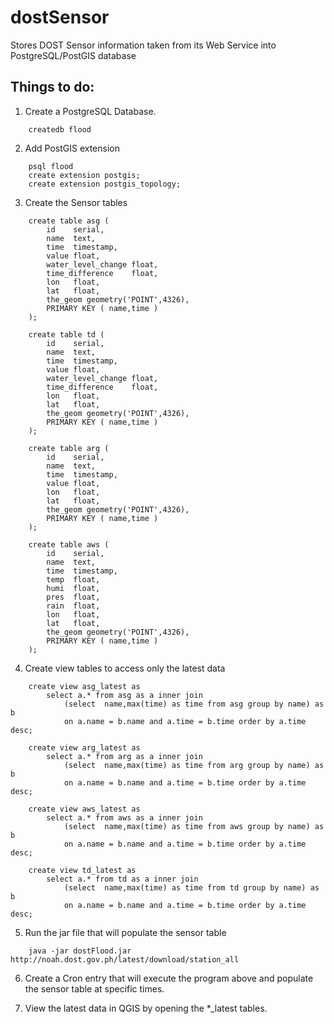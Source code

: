 dostSensor
==========
Stores DOST Sensor information taken from its Web Service into 
PostgreSQL/PostGIS database


Things to do:
-------------

1. Create a PostgreSQL Database.

```
    createdb flood
```

2. Add PostGIS extension

``` 
    psql flood
    create extension postgis;
    create extension postgis_topology;
```    

3. Create the Sensor tables

```
    create table asg (
        id    serial,
        name  text,
        time  timestamp,
        value float,
        water_level_change float,
        time_difference    float,
        lon   float,
        lat   float,
        the_geom geometry('POINT',4326),
        PRIMARY KEY ( name,time )
    );
```

```
    create table td (
        id    serial,
        name  text,
        time  timestamp,
        value float,
        water_level_change float,
        time_difference    float,
        lon   float,
        lat   float,
        the_geom geometry('POINT',4326),
        PRIMARY KEY ( name,time )
    );
```

```
    create table arg (
        id    serial,
        name  text,
        time  timestamp,
        value float,
        lon   float,
        lat   float,
        the_geom geometry('POINT',4326),
        PRIMARY KEY ( name,time )
    );
```

```
    create table aws (
        id    serial,
        name  text,
        time  timestamp,
        temp  float,
        humi  float,
        pres  float,
        rain  float,
        lon   float,
        lat   float,
        the_geom geometry('POINT',4326),
        PRIMARY KEY ( name,time )
    );
```

4. Create view tables to access only the latest data

```
    create view asg_latest as  
        select a.* from asg as a inner join 
            (select  name,max(time) as time from asg group by name) as b 
            on a.name = b.name and a.time = b.time order by a.time desc;
```

```       
    create view arg_latest as  
        select a.* from arg as a inner join 
            (select  name,max(time) as time from arg group by name) as b 
            on a.name = b.name and a.time = b.time order by a.time desc;     
```

```            
    create view aws_latest as  
        select a.* from aws as a inner join 
            (select  name,max(time) as time from aws group by name) as b 
            on a.name = b.name and a.time = b.time order by a.time desc;
```

```        
    create view td_latest as  
        select a.* from td as a inner join 
            (select  name,max(time) as time from td group by name) as b 
            on a.name = b.name and a.time = b.time order by a.time desc;        
```        

5. Run the jar file that will populate the sensor table

```
    java -jar dostFlood.jar http://noah.dost.gov.ph/latest/download/station_all
```    

6. Create a Cron entry that will execute the program above and
     populate the sensor table at specific times.

7. View the latest data in QGIS by opening the *_latest tables.   